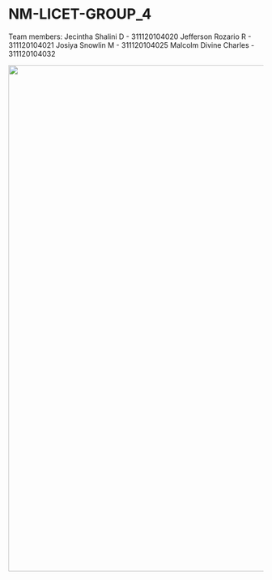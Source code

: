 # NM-LICET-GROUP_4

 Team members:
 Jecintha Shalini D - 311120104020
 Jefferson Rozario R - 311120104021
 Josiya Snowlin M - 311120104025
 Malcolm Divine Charles - 311120104032


<a href="URL_REDIRECT" target="blank"><img align="center" src="https://github.com/JecinthaShalini/nm-licet-group2/blob/main/Screenshot%202023-11-25%20215335.png" height="1000" /></a>
